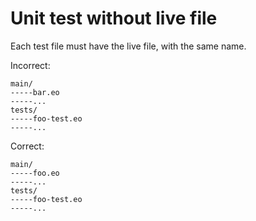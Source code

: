 # Unit test without live file

Each test file must have the live file, with the same name.

Incorrect:

```text
main/
-----bar.eo
-----...
tests/
-----foo-test.eo
-----...
```

Correct:

```text
main/
-----foo.eo
-----...
tests/
-----foo-test.eo
-----...
```